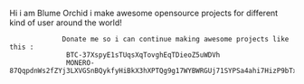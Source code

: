 Hi i am Blume Orchid i make awesome opensource projects for different kind of user around the world!




                 Donate me so i can continue making awesome projects like this :
                  BTC-37XspyE1sTUqsXqTovghEqTDieoZ5uWDVh
                  MONERO-87QqpdnWs2fZYj3LXVGSnBQykfyHiBkX3hXPTQg9g17WYBWRGUj71SYPSa4ahi7HizP9bTxRmQ6TTeLUP62XknJaFpbuHsA
